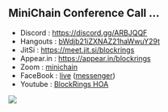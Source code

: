 
## MiniChain Conference Call ...



* Discord : https://discord.gg/ARBJQQF
* Hangouts : [bWdjb21iZXNAZ21haWwuY29t](https://hangouts.google.com/hangouts/_/calendar/bWdjb21iZXNAZ21haWwuY29t.03vnq6fcsqc06lq6tv5ic1j8q7)
* JitSi : <https://meet.jit.si/blockrings>
* Appear.in : <https://appear.in/blockrings>
* Zoom : [minichain](https://zoom.us/j/206-718-529)
* FaceBook : [live](https://www.facebook.com/BlockRing-104956090998582/live) 
  ([messenger](https://m.me/104956090998582/))
* Youtube : [BlockRings HOA](https://youtu.be/4FOEpdVRS3U)

<!--
https://hangouts.google.com/call/Oyq0WqPkSsaWboe7CRb3AEEI
https://m.me/emile.achadde.1
-->


<a target="_blank" href="https://calendar.google.com/event?action=TEMPLATE&amp;tmeid=MDN2bnE2ZmNzcWMwNmxxNnR2NWljMWo4cTcgbWdjb21iZXNAbQ&amp;tmsrc=mgcombes%40gmail.com"><img border="0" src="https://www.google.com/calendar/images/ext/gc_button1_en.gif"></a>
